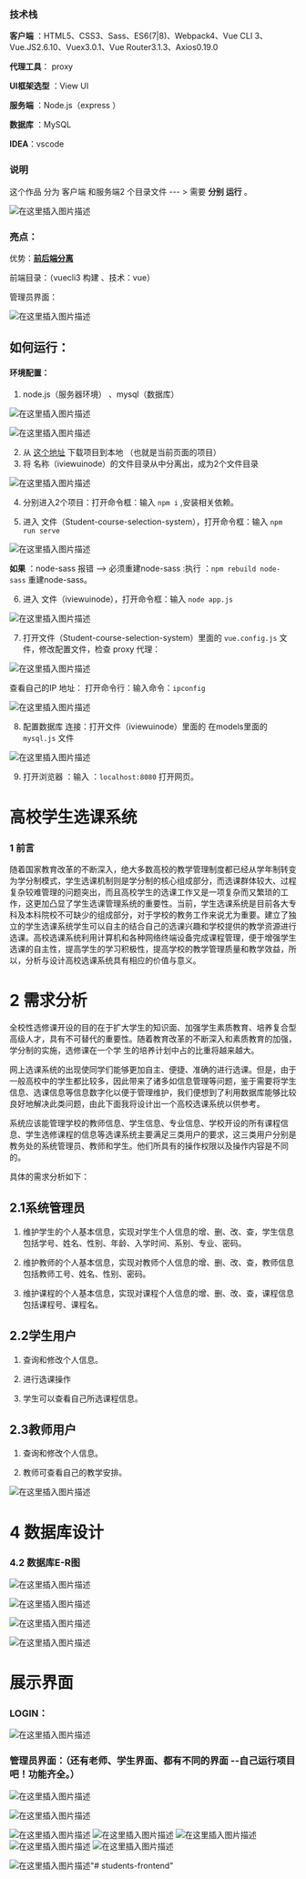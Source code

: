 


### 技术栈

**客户端** ：HTML5、CSS3、Sass、ES6(7|8)、Webpack4、Vue CLI 3、Vue.JS2.6.10、Vuex3.0.1、Vue Router3.1.3、Axios0.19.0   

**代理工具**： proxy 

**UI框架选型** ：View UI 

**服务端** ：Node.js（express ）

**数据库** ：MySQL

**IDEA**：vscode





### 说明

这个作品 分为 客户端 和服务端2 个目录文件 --- > 需要 **分别 运行** 。

![在这里插入图片描述](https://img-blog.csdnimg.cn/20191227121637770.png)





### 亮点：

优势：**<u>前后端分离</u>** 

前端目录：（vuecli3 构建 、技术：vue）





管理员界面：

![在这里插入图片描述](https://img-blog.csdnimg.cn/20191231105755517.gif)





## 如何运行：

#### 环境配置：

1. node.js（服务器环境） 、mysql（数据库）

![在这里插入图片描述](https://img-blog.csdnimg.cn/20191231101029528.png)

![在这里插入图片描述](https://img-blog.csdnimg.cn/20191231103336100.png?x-oss-process=image/watermark,type_ZmFuZ3poZW5naGVpdGk,shadow_10,text_aHR0cHM6Ly9ibG9nLmNzZG4ubmV0L3dlaXhpbl80Mzk0OTc4OA==,size_16,color_FFFFFF,t_70)

2. 从 [这个地址](https://github.com/ZhChen7/Student-course-selection-system) 下载项目到本地 （也就是当前页面的项目）
3. 将 名称（iviewuinode）的文件目录从中分离出，成为2个文件目录

![在这里插入图片描述](https://img-blog.csdnimg.cn/20191231101243254.png)



4. 分别进入2个项目：打开命令框：输入  `npm i` ,安装相关依赖。

5.  进入  文件（Student-course-selection-system），打开命令框：输入   `npm run serve`

   ![在这里插入图片描述](https://img-blog.csdnimg.cn/20191231102354873.gif)

   **如果** ：node-sass 报错 --> 必须重建node-sass  :执行 ：`npm rebuild node-sass` 重建node-sass。

6.  进入  文件（iviewuinode），打开命令框：输入   `node app.js`

![在这里插入图片描述](https://img-blog.csdnimg.cn/20191231102656331.png)

7. 打开文件（Student-course-selection-system）里面的 `vue.config.js` 文件，修改配置文件，检查 proxy  代理：

![在这里插入图片描述](https://img-blog.csdnimg.cn/2019123110305461.png?x-oss-process=image/watermark,type_ZmFuZ3poZW5naGVpdGk,shadow_10,text_aHR0cHM6Ly9ibG9nLmNzZG4ubmV0L3dlaXhpbl80Mzk0OTc4OA==,size_16,color_FFFFFF,t_70)

查看自己的IP 地址： 打开命令行：输入命令：`ipconfig`

![在这里插入图片描述](https://img-blog.csdnimg.cn/20191231103257444.png?x-oss-process=image/watermark,type_ZmFuZ3poZW5naGVpdGk,shadow_10,text_aHR0cHM6Ly9ibG9nLmNzZG4ubmV0L3dlaXhpbl80Mzk0OTc4OA==,size_16,color_FFFFFF,t_70)

8. 配置数据库 连接：打开文件（iviewuinode）里面的 在models里面的`mysql.js` 文件

![在这里插入图片描述](https://img-blog.csdnimg.cn/20191231103910497.png?x-oss-process=image/watermark,type_ZmFuZ3poZW5naGVpdGk,shadow_10,text_aHR0cHM6Ly9ibG9nLmNzZG4ubmV0L3dlaXhpbl80Mzk0OTc4OA==,size_16,color_FFFFFF,t_70)

9. 打开浏览器 ：输入 ：`localhost:8080` 打开网页。



# 高校学生选课系统





### 1 前言

随着国家教育改革的不断深入，绝大多数高校的教学管理制度都已经从学年制转变为学分制模式，学生选课机制则是学分制的核心组成部分，而选课群体较大、过程复杂较难管理的问题突出，而且高校学生的选课工作又是一项复杂而又繁琐的工作，这更加凸显了学生选课管理系统的重要性。当前，学生选课系统是目前各大专科及本科院校不可缺少的组成部分，对于学校的教务工作来说尤为重要。建立了独立的学生选课系统学生可以自主的结合自己的选课兴趣和学校提供的教学资源进行选课。高校选课系统利用计算机和各种网络终端设备完成课程管理，便于增强学生选课的自主性，提高学生的学习积极性，提高学校的教学管理质量和教学效益，所以，分析与设计高校选课系统具有相应的价值与意义。



# 2 需求分析

全校性选修课开设的目的在于扩大学生的知识面、加强学生素质教育、培养复合型高级人才，具有不可替代的重要性。随着教育改革的不断深入和素质教育的加强，学分制的实施，选修课在一个学 生的培养计划中占的比重将越来越大。

网上选课系统的出现使同学们能够更加自主、便捷、准确的进行选课。但是，由于一般高校中的学生都比较多，因此带来了诸多如信息管理等问题，鉴于需要将学生信息、选课信息等信息数字化以便于管理维护，我们便想到了利用数据库能够比较良好地解决此类问题，由此下面我将设计出一个高校选课系统以供参考。

系统应该能管理学校的教师信息、学生信息、专业信息、学校开设的所有课程信息、学生选修课程的信息等选课系统主要满足三类用户的要求，这三类用户分别是教务处的系统管理员、教师和学生。他们所具有的操作权限以及操作内容是不同的。

具体的需求分析如下：



## 2.1系统管理员

1. 维护学生的个人基本信息，实现对学生个人信息的增、删、改、查，学生信息包括学号、姓名、性别、年龄、入学时间、系别、专业、密码。

2. 维护教师的个人基本信息，实现对教师个人信息的增、删、改、查，教师信息包括教师工号、姓名、性别、密码。

3. 维护课程的个人基本信息，实现对课程个人信息的增、删、改、查，课程信息包括课程号、课程名。

## 2.2学生用户

1. 查询和修改个人信息。

2. 进行选课操作

3. 学生可以查看自己所选课程信息。

## 2.3教师用户

1. 查询和修改个人信息。

2. 教师可查看自己的教学安排。



![在这里插入图片描述](https://img-blog.csdnimg.cn/2019123109551579.png?x-oss-process=image/watermark,type_ZmFuZ3poZW5naGVpdGk,shadow_10,text_aHR0cHM6Ly9ibG9nLmNzZG4ubmV0L3dlaXhpbl80Mzk0OTc4OA==,size_16,color_FFFFFF,t_70)



# 4 数据库设计

### 4.2 数据库E-R图

![在这里插入图片描述](https://img-blog.csdnimg.cn/20191231095620207.png?x-oss-process=image/watermark,type_ZmFuZ3poZW5naGVpdGk,shadow_10,text_aHR0cHM6Ly9ibG9nLmNzZG4ubmV0L3dlaXhpbl80Mzk0OTc4OA==,size_16,color_FFFFFF,t_70)

![在这里插入图片描述](https://img-blog.csdnimg.cn/20191231100253621.png?x-oss-process=image/watermark,type_ZmFuZ3poZW5naGVpdGk,shadow_10,text_aHR0cHM6Ly9ibG9nLmNzZG4ubmV0L3dlaXhpbl80Mzk0OTc4OA==,size_16,color_FFFFFF,t_70)

![在这里插入图片描述](https://img-blog.csdnimg.cn/20191231100309741.png?x-oss-process=image/watermark,type_ZmFuZ3poZW5naGVpdGk,shadow_10,text_aHR0cHM6Ly9ibG9nLmNzZG4ubmV0L3dlaXhpbl80Mzk0OTc4OA==,size_16,color_FFFFFF,t_70)

![在这里插入图片描述](https://img-blog.csdnimg.cn/20191231100322139.png?x-oss-process=image/watermark,type_ZmFuZ3poZW5naGVpdGk,shadow_10,text_aHR0cHM6Ly9ibG9nLmNzZG4ubmV0L3dlaXhpbl80Mzk0OTc4OA==,size_16,color_FFFFFF,t_70)





# 展示界面



### LOGIN：

![在这里插入图片描述](https://img-blog.csdnimg.cn/20191231095820477.png?x-oss-process=image/watermark,type_ZmFuZ3poZW5naGVpdGk,shadow_10,text_aHR0cHM6Ly9ibG9nLmNzZG4ubmV0L3dlaXhpbl80Mzk0OTc4OA==,size_16,color_FFFFFF,t_70)

### 管理员界面：（还有老师、学生界面、都有不同的界面 --自己运行项目吧！功能齐全。）





![在这里插入图片描述](https://img-blog.csdnimg.cn/20191231095834953.png?x-oss-process=image/watermark,type_ZmFuZ3poZW5naGVpdGk,shadow_10,text_aHR0cHM6Ly9ibG9nLmNzZG4ubmV0L3dlaXhpbl80Mzk0OTc4OA==,size_16,color_FFFFFF,t_70)

![在这里插入图片描述](https://img-blog.csdnimg.cn/20191231095845529.png?x-oss-process=image/watermark,type_ZmFuZ3poZW5naGVpdGk,shadow_10,text_aHR0cHM6Ly9ibG9nLmNzZG4ubmV0L3dlaXhpbl80Mzk0OTc4OA==,size_16,color_FFFFFF,t_70)

![在这里插入图片描述](https://img-blog.csdnimg.cn/20191231095852829.png?x-oss-process=image/watermark,type_ZmFuZ3poZW5naGVpdGk,shadow_10,text_aHR0cHM6Ly9ibG9nLmNzZG4ubmV0L3dlaXhpbl80Mzk0OTc4OA==,size_16,color_FFFFFF,t_70)
![在这里插入图片描述](https://img-blog.csdnimg.cn/20191231095901447.png?x-oss-process=image/watermark,type_ZmFuZ3poZW5naGVpdGk,shadow_10,text_aHR0cHM6Ly9ibG9nLmNzZG4ubmV0L3dlaXhpbl80Mzk0OTc4OA==,size_16,color_FFFFFF,t_70)
![在这里插入图片描述](https://img-blog.csdnimg.cn/20191231095908568.png?x-oss-process=image/watermark,type_ZmFuZ3poZW5naGVpdGk,shadow_10,text_aHR0cHM6Ly9ibG9nLmNzZG4ubmV0L3dlaXhpbl80Mzk0OTc4OA==,size_16,color_FFFFFF,t_70)
![在这里插入图片描述](https://img-blog.csdnimg.cn/20191231095922827.png?x-oss-process=image/watermark,type_ZmFuZ3poZW5naGVpdGk,shadow_10,text_aHR0cHM6Ly9ibG9nLmNzZG4ubmV0L3dlaXhpbl80Mzk0OTc4OA==,size_16,color_FFFFFF,t_70)
![在这里插入图片描述](https://img-blog.csdnimg.cn/20191231095929330.png?x-oss-process=image/watermark,type_ZmFuZ3poZW5naGVpdGk,shadow_10,text_aHR0cHM6Ly9ibG9nLmNzZG4ubmV0L3dlaXhpbl80Mzk0OTc4OA==,size_16,color_FFFFFF,t_70)

![在这里插入图片描述](https://img-blog.csdnimg.cn/20191231095936698.png?x-oss-process=image/watermark,type_ZmFuZ3poZW5naGVpdGk,shadow_10,text_aHR0cHM6Ly9ibG9nLmNzZG4ubmV0L3dlaXhpbl80Mzk0OTc4OA==,size_16,color_FFFFFF,t_70)"# students-frontend" 
